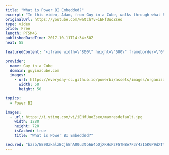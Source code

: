 ```yaml
---
title: "What is Power BI Embedded?"
excerpt: "In this video, Adam, from Guy in a Cube, walks through what Power BI Embedded is. He talks about how you can get started with Power BI Embedded as well as what resources are available for you.  From the Azure portal to sample applications, along with documentation for APIs and usage of features, Adam"
originalUrl: https://youtube.com/watch?v=iEHfUuoZseo
type: video
price: Free
length: PT5M4S
publishedDateTime: 2017-10-11T14:34:50Z
heat: 55

featuredContent: "<iframe width=\"800\" height=\"500\" frameborder=\"0\" src=\"https://www.youtube.com/embed/iEHfUuoZseo\" allow=\"accelerometer; autoplay; encrypted-media; gyroscope; picture-in-picture\" allowfullscreen></iframe>"

provider:
  name: Guy in a Cube
  domain: guyinacube.com
  images:
    - url: https://everyday-cc.github.io/powerbi/assets/images/organizations/guyinacube.com-50x50.jpg
      width: 50
      height: 50

topics:
  - Power BI

images:
  - url: https://i.ytimg.com/vi/iEHfUuoZseo/maxresdefault.jpg
    width: 1280
    height: 720
    isCached: true
    title: "What is Power BI Embedded?"

secured: "bzzb/EE9UzkalzBCjhEhA00u3to6W4oOjXKHsF2FGTNBe7F3r4zI5KGP9dXTt/4clNYT5VOlaNDqtGlu6Y32XFV3X0uAsxMqjtgTuhAJkz8Nx6hji5MeS50diMNiq84c2ZqXB/zFqZ935WSqa4CKIuxwXYYgiIKkdnZqJt1zX0RbTVdbWAabiA4jLhzditmW2o7XiXxOrBx2c+JwUju3R8tbdMAv3kFuxoCFo9+jYxdEPfoUEAffCsnc4aMYHJCtSjWwxQBdVDM3fHwWwE617gUkxgEed9YIpJIcIDMuDbbbileuIo0Ee2JPzA7gQw95yeUmiHPZ4B051NRPl8zV6/YFAwtVNj+ZRh44/nL28i+BkfzrO+rO+VTw8XyDssZDF1FJP1s7bxYCwVTCY0Qdlo9P6QMJVgE48UJamb5+SXpHEbegIlQhq8esyps1xu0v;5w2SlHWpxpeRtjWliFs2Cg=="
---
```


